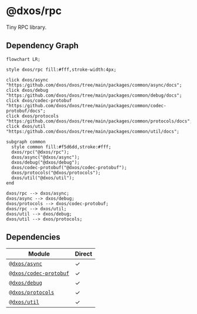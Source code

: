 # @dxos/rpc

Tiny RPC library.

## Dependency Graph

```mermaid
flowchart LR;

style dxos/rpc fill:#fff,stroke-width:4px;

click dxos/async "https:/github.com/dxos/dxos/tree/main/packages/common/async/docs";
click dxos/debug "https:/github.com/dxos/dxos/tree/main/packages/common/debug/docs";
click dxos/codec-protobuf "https:/github.com/dxos/dxos/tree/main/packages/common/codec-protobuf/docs";
click dxos/protocols "https:/github.com/dxos/dxos/tree/main/packages/common/protocols/docs";
click dxos/util "https:/github.com/dxos/dxos/tree/main/packages/common/util/docs";

subgraph common
  style common fill:#f5d6dd,stroke:#fff;
  dxos/rpc("@dxos/rpc");
  dxos/async("@dxos/async");
  dxos/debug("@dxos/debug");
  dxos/codec-protobuf("@dxos/codec-protobuf");
  dxos/protocols("@dxos/protocols");
  dxos/util("@dxos/util");
end

dxos/rpc --> dxos/async;
dxos/async --> dxos/debug;
dxos/protocols --> dxos/codec-protobuf;
dxos/rpc --> dxos/util;
dxos/util --> dxos/debug;
dxos/util --> dxos/protocols;
```

## Dependencies

| Module | Direct |
|---|---|
| [`@dxos/async`](../../async/docs/README.md) | &check; |
| [`@dxos/codec-protobuf`](../../codec-protobuf/docs/README.md) | &check; |
| [`@dxos/debug`](../../debug/docs/README.md) | &check; |
| [`@dxos/protocols`](../../protocols/docs/README.md) | &check; |
| [`@dxos/util`](../../util/docs/README.md) | &check; |
